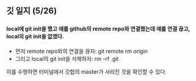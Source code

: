 ## 깃 일지 (5/26)

### 

#### local에 git init을 했고 얘를 github의 remote repo와 연결했는데 얘를 연결 끊고, local의 git init을 없앴다.

* 먼저 remote repo와의 연결을 끊자: git remote rm origin
* 그리고 local의 git init을 삭제하자: rm -rf .git

이를 수행하면 터미널에서 깃헙의 master가 사라진 것을 확인할 수 있다.